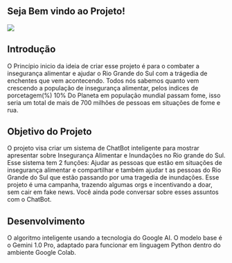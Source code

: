 ## Seja Bem vindo ao Projeto!
<img src="https://github.com/LucasMiranda7/projetoMesa_Compartilhada/assets/143975592/daa67379-73c8-4568-a6b3-70b609947211">

## Introdução
O Princípio inicio da ideia de criar esse projeto é para o combater a insegurança alimentar e ajudar o Rio Grande do Sul com a trágedia de enchentes que vem acontecendo. 
Todos nós sabemos quanto vem crescendo a população de insegurança alimentar, pelos indices de porcetagem(%) 
10% Do Planeta em população mundial passam fome, isso seria um total de  mais de 700 milhões de pessoas em situações de fome e rua.

## Objetivo do Projeto
O projeto visa criar um sistema de ChatBot inteligente para mostrar apresentar sobre Insegurança Alimentar e Inundações no Rio grande do Sul.  Esse sistema tem 2 funções: Ajudar as  pessoas que estão em situações de insegurança alimentar e compartilhar e também ajudar t as pessoas do Rio Grande do Sul que estão passando por uma tragedia de inundações. Esse projeto é uma campanha, trazendo algumas orgs e incentivando a doar, sem cair em fake news. Você ainda pode conversar sobre esses assuntos com o ChatBot.

## Desenvolvimento

 O algoritmo inteligente usando a tecnologia do Google AI. O modelo base é o Gemini 1.0 Pro, adaptado para funcionar em linguagem Python dentro do ambiente Google Colab.
